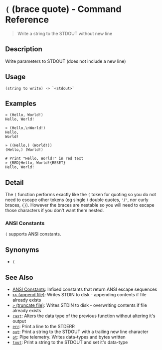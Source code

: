 # `(` (brace quote) - Command Reference

> Write a string to the STDOUT without new line

## Description

Write parameters to STDOUT (does not include a new line)

## Usage

    (string to write) -> `<stdout>`

## Examples

    » (Hello, World!)
    Hello, World!

    » (Hello,\nWorld!)
    Hello,
    World!

    » ((Hello,) (World!))
    (Hello,) (World!)

    # Print "Hello, World!" in red text
    » {RED}Hello, World!{RESET}
    Hello, World!

## Detail

The `(` function performs exactly like the `(` token for quoting so you do not
need to escape other tokens (eg single / double quotes, `'`/`"`, nor curly
braces, `{}`). However the braces are nestable so you will need to escape those
characters if you don't want them nested.

### ANSI Constants

`(` supports ANSI constants.

## Synonyms

- `(`

## See Also

- [ANSI Constants](../user-guide/ansi.md):
  Infixed constants that return ANSI escape sequences
- [`>>` (append file)](../commands/greater-than-greater-than.md):
  Writes STDIN to disk - appending contents if file already exists
- [`>` (truncate file)](../commands/greater-than.md):
  Writes STDIN to disk - overwriting contents if file already exists
- [`cast`](../commands/cast.md):
  Alters the data type of the previous function without altering it's output
- [`err`](../commands/err.md):
  Print a line to the STDERR
- [`out`](../commands/out.md):
  Print a string to the STDOUT with a trailing new line character
- [`pt`](../commands/pt.md):
  Pipe telemetry. Writes data-types and bytes written
- [`tout`](../commands/tout.md):
  Print a string to the STDOUT and set it's data-type
